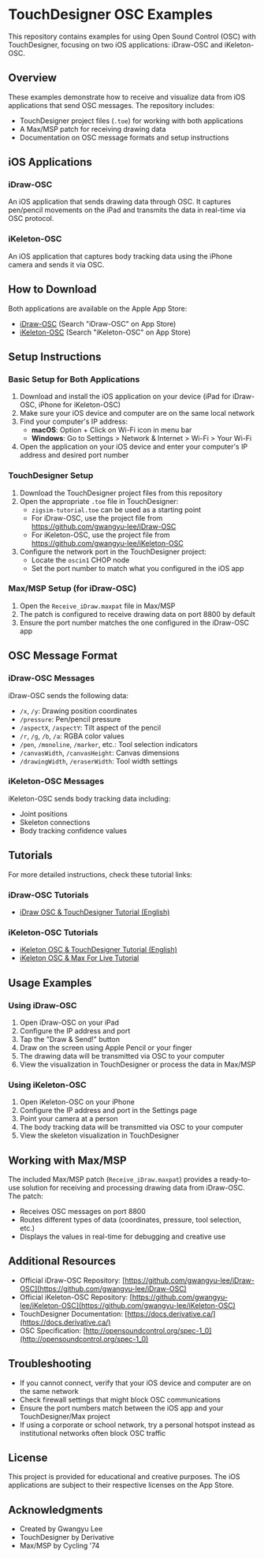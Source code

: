# TouchDesigner OSC Examples

This repository contains examples for using Open Sound Control (OSC) with TouchDesigner, focusing on two iOS applications: iDraw-OSC and iKeleton-OSC.

## Overview

These examples demonstrate how to receive and visualize data from iOS applications that send OSC messages. The repository includes:

- TouchDesigner project files (`.toe`) for working with both applications
- A Max/MSP patch for receiving drawing data
- Documentation on OSC message formats and setup instructions

## iOS Applications

### iDraw-OSC

An iOS application that sends drawing data through OSC. It captures pen/pencil movements on the iPad and transmits the data in real-time via OSC protocol.


### iKeleton-OSC

An iOS application that captures body tracking data using the iPhone camera and sends it via OSC.


## How to Download

Both applications are available on the Apple App Store:

- [iDraw-OSC](https://apps.apple.com/ch/app/idraw-osc/id6461118802) (Search "iDraw-OSC" on App Store)
- [iKeleton-OSC](https://apps.apple.com/ch/app/ikeleton-osc/id6448196217) (Search "iKeleton-OSC" on App Store)

## Setup Instructions

### Basic Setup for Both Applications

1. Download and install the iOS application on your device (iPad for iDraw-OSC, iPhone for iKeleton-OSC)
2. Make sure your iOS device and computer are on the same local network
3. Find your computer's IP address:
   - **macOS**: Option + Click on Wi-Fi icon in menu bar
   - **Windows**: Go to Settings > Network & Internet > Wi-Fi > Your Wi-Fi
4. Open the application on your iOS device and enter your computer's IP address and desired port number

### TouchDesigner Setup

1. Download the TouchDesigner project files from this repository
2. Open the appropriate `.toe` file in TouchDesigner:
   - `zigsim-tutorial.toe` can be used as a starting point
   - For iDraw-OSC, use the project file from https://github.com/gwangyu-lee/iDraw-OSC
   - For iKeleton-OSC, use the project file from https://github.com/gwangyu-lee/iKeleton-OSC
3. Configure the network port in the TouchDesigner project:
   - Locate the `oscin1` CHOP node
   - Set the port number to match what you configured in the iOS app

### Max/MSP Setup (for iDraw-OSC)

1. Open the `Receive_iDraw.maxpat` file in Max/MSP
2. The patch is configured to receive drawing data on port 8800 by default
3. Ensure the port number matches the one configured in the iDraw-OSC app

## OSC Message Format

### iDraw-OSC Messages

iDraw-OSC sends the following data:

- `/x`, `/y`: Drawing position coordinates
- `/pressure`: Pen/pencil pressure
- `/aspectX`, `/aspectY`: Tilt aspect of the pencil
- `/r`, `/g`, `/b`, `/a`: RGBA color values
- `/pen`, `/monoline`, `/marker`, etc.: Tool selection indicators
- `/canvasWidth`, `/canvasHeight`: Canvas dimensions
- `/drawingWidth`, `/eraserWidth`: Tool width settings

### iKeleton-OSC Messages

iKeleton-OSC sends body tracking data including:
- Joint positions
- Skeleton connections
- Body tracking confidence values

## Tutorials

For more detailed instructions, check these tutorial links:

### iDraw-OSC Tutorials
- [iDraw OSC & TouchDesigner Tutorial (English)](https://www.gwangyulee.com/p/idraw-osc-tutorial-eng.html)

### iKeleton-OSC Tutorials
- [iKeleton OSC & TouchDesigner Tutorial (English)](https://www.gwangyulee.com/p/ikeleton-osc-tutorial-eng.html)
- [iKeleton OSC & Max For Live Tutorial](https://www.gwangyulee.com/p/ikeleton-osc-max-for-live.html)

## Usage Examples

### Using iDraw-OSC

1. Open iDraw-OSC on your iPad
2. Configure the IP address and port
3. Tap the "Draw & Send!" button
4. Draw on the screen using Apple Pencil or your finger
5. The drawing data will be transmitted via OSC to your computer
6. View the visualization in TouchDesigner or process the data in Max/MSP

### Using iKeleton-OSC

1. Open iKeleton-OSC on your iPhone
2. Configure the IP address and port in the Settings page
3. Point your camera at a person
4. The body tracking data will be transmitted via OSC to your computer
5. View the skeleton visualization in TouchDesigner

## Working with Max/MSP

The included Max/MSP patch (`Receive_iDraw.maxpat`) provides a ready-to-use solution for receiving and processing drawing data from iDraw-OSC. The patch:

- Receives OSC messages on port 8800
- Routes different types of data (coordinates, pressure, tool selection, etc.)
- Displays the values in real-time for debugging and creative use

## Additional Resources

- Official iDraw-OSC Repository: [https://github.com/gwangyu-lee/iDraw-OSC](https://github.com/gwangyu-lee/iDraw-OSC)
- Official iKeleton-OSC Repository: [https://github.com/gwangyu-lee/iKeleton-OSC](https://github.com/gwangyu-lee/iKeleton-OSC)
- TouchDesigner Documentation: [https://docs.derivative.ca/](https://docs.derivative.ca/)
- OSC Specification: [http://opensoundcontrol.org/spec-1_0](http://opensoundcontrol.org/spec-1_0)

## Troubleshooting

- If you cannot connect, verify that your iOS device and computer are on the same network
- Check firewall settings that might block OSC communications
- Ensure the port numbers match between the iOS app and your TouchDesigner/Max project
- If using a corporate or school network, try a personal hotspot instead as institutional networks often block OSC traffic

## License

This project is provided for educational and creative purposes. The iOS applications are subject to their respective licenses on the App Store.

## Acknowledgments

- Created by Gwangyu Lee
- TouchDesigner by Derivative
- Max/MSP by Cycling '74
